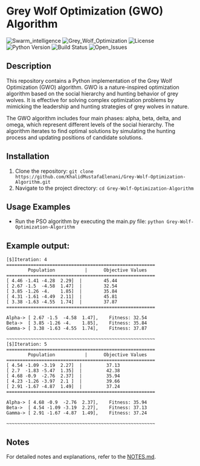 # Grey Wolf Optimization (GWO) Algorithm
![Swarm_intelligence](https://img.shields.io/badge/Swarm%20intelligence%20-%20brown?style=plastic)
![Grey_Wolf_Optimization](https://img.shields.io/badge/Grey_Wolf_Optimization-2014-%20teal?style=plastic)
![License](https://img.shields.io/badge/license%20-%20MIT%20-%20darkred?style=plastic)
![Python Version](https://img.shields.io/badge/Python-3-%20teal?style=plastic)
![Build Status](https://img.shields.io/badge/build-passing-brightgreen)
![Open_Issues](https://img.shields.io/badge/Issues%20-%200%20-%20orange?style=plastic)

## Description
This repository contains a Python implementation of the Grey Wolf Optimization (GWO) algorithm. GWO is a nature-inspired optimization algorithm based on the social hierarchy and hunting behavior of grey wolves. It is effective for solving complex optimization problems by mimicking the leadership and hunting strategies of grey wolves in nature.

The GWO algorithm includes four main phases: alpha, beta, delta, and omega, which represent different levels of the social hierarchy. The algorithm iterates to find optimal solutions by simulating the hunting process and updating positions of candidate solutions.


## Installation
1. Clone the repository: `git clone https://github.com/KhalidMustafaElenani/Grey-Wolf-Optimization-Algorithm.git`
2. Navigate to the project directory: `cd Grey-Wolf-Optimization-Algorithm`

## Usage Examples
  - Run the PSO algorithm by executing the main.py file: `python Grey-Wolf-Optimization-Algorithm`

## Example output:
```
[$]Iteration: 4
=======================================================
	    Population	         |      Objective Values	
=======================================================
[ 4.46 -1.41 -4.28  2.29]  |        45.44	
[ 2.67 -1.5  -4.58  1.47]  |        32.54	
[ 3.85 -1.26 -4.    1.85]  |        35.84	
[ 4.31 -1.61 -4.49  2.11]  |        45.81	
[ 3.38 -1.63 -4.55  1.74]  |        37.87	
=======================================================

Alpha->	[ 2.67 -1.5  -4.58  1.47],    Fitness: 32.54
Beta->	[ 3.85 -1.26 -4.    1.85],    Fitness: 35.84
Gamma->	[ 3.38 -1.63 -4.55  1.74],    Fitness: 37.87

~~~~~~~~~~~~~~~~~~~~~~~~~~~~~~~~~~~~~~~~~~~~~~~~~~~~~~~
[$]Iteration: 5
=======================================================
	    Population	         |      Objective Values	
=======================================================
[ 4.54 -1.09 -3.19  2.27]  |         37.13	
[ 2.7  -1.83 -5.47  1.35]  |         42.38	
[ 4.68 -0.9  -2.76  2.37]  |         35.94	
[ 4.23 -1.26 -3.97  2.1 ]  |         39.66	
[ 2.91 -1.67 -4.87  1.49]  |         37.24	
=======================================================

Alpha->	[ 4.68 -0.9  -2.76  2.37],    Fitness: 35.94
Beta->	[ 4.54 -1.09 -3.19  2.27],    Fitness: 37.13
Gamma->	[ 2.91 -1.67 -4.87  1.49],    Fitness: 37.24

~~~~~~~~~~~~~~~~~~~~~~~~~~~~~~~~~~~~~~~~~~~~~~~~~~~~~~~
```

## Notes
For detailed notes and explanations, refer to the [NOTES.md](NOTES.md).


